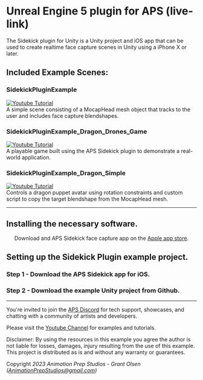 # Unreal Engine 5 plugin for APS (live-link)
The Sidekick plugin for Unity is a Unity project and iOS app that can be used to create realtime face capture scenes in Unity using a iPhone X or later.


## Included Example Scenes:
### SidekickPluginExample
[![Youtube Tutorial](https://img.youtube.com/vi/ObtHQCmSBew/0.jpg)](https://www.youtube.com/watch?v=ObtHQCmSBew)
<br>A simple scene consisting of a MocapHead mesh object that tracks to the user and includes face capture blendshapes. 
<br>

### SidekickPluginExample_Dragon_Drones_Game 
[![Youtube Tutorial](https://img.youtube.com/vi/_eKAQv_z6bQ/0.jpg)](https://www.youtube.com/watch?v=_eKAQv_z6bQ)
<br>A playable game built using the APS Sidekick plugin to demonstrate a real-world application.
<br>

### SidekickPluginExample_Dragon_Simple
[![Youtube Tutorial](https://img.youtube.com/vi/A5vrH3fNN0o/0.jpg)](https://www.youtube.com/watch?v=A5vrH3fNN0o)
<br>Controls a dragon puppet avatar using rotation constraints and custom script to copy the target blendshape from the MocapHead mesh.
<br>

----

## Installing the necessary software.

<p align="center">
  Download and APS Sidekick face capture app on the <a href="https://apps.apple.com/us/app/aps-sidekick/id1536328156">Apple app store</a>.
  <br>
</p>


## Setting up the Sidekick Plugin example project.
 
### Step 1 - Download the APS Sidekick app for iOS.
<p align="center">

</p>

### Step 2 - Download the example Unity project from Github.
<p align="center">

</p>

----

You're invited to join the [APS Discord](https://discord.com/invite/ErZcKaQ) for tech support, showcases, and chatting with a community of artists and developers.

Please visit the [Youtube Channel](https://www.youtube.com/channel/UCjHMxbBzessAD-Hf4EHbngg?sub_confirmation=1) for examples and tutorials.

Disclaimer: By using the resources in this example you agree the author is not liable for losses, damages, injury resulting from the use of this example. This project is distributed as is and without any warranty or guarantees.

Copyright *2023 Animation Prep Studios - Grant Olsen (AnimationPrepStudios@gmail.com)*
